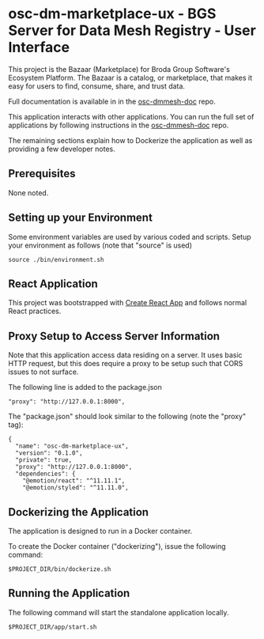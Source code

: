 # osc-dm-marketplace-ux - BGS Server for Data Mesh Registry - User Interface

This project is the Bazaar (Marketplace) for Broda Group
Software's Ecosystem Platform. The Bazaar is a catalog, or marketplace, that
makes it easy for users to find, consume, share, and trust
data.

Full documentation is available in in the
[osc-dmmesh-doc](https://github.com/brodagroupsoftware/osc-dmmesh-doc)
repo.

This application interacts with other applications. You can run
the full set of applications by following instructions in the
[osc-dmmesh-doc](https://github.com/brodagroupsoftware/osc-dmmesh-doc)
repo.

The remaining sections explain how to Dockerize the application
as well as providing a few developer notes.

## Prerequisites

None noted.

## Setting up your Environment

Some environment variables are used by various coded and scripts.
Setup your environment as follows (note that "source" is used)
~~~~
source ./bin/environment.sh
~~~~

## React Application

This project was bootstrapped with
[Create React App](https://github.com/facebook/create-react-app)
and follows normal React practices.

## Proxy Setup to Access Server Information

Note that this application access data residing on a server.
It uses basic HTTP request, but this does require a proxy to be
setup such that CORS issues to not surface.

The following line is added to the package.json
~~~~
"proxy": "http://127.0.0.1:8000",
~~~~

The "package.json" should look similar to the following
(note the "proxy" tag):
~~~~
{
  "name": "osc-dm-marketplace-ux",
  "version": "0.1.0",
  "private": true,
  "proxy": "http://127.0.0.1:8000",
  "dependencies": {
    "@emotion/react": "^11.11.1",
    "@emotion/styled": "^11.11.0",
~~~~

## Dockerizing the Application

The application is designed to run in a Docker container.

To create the Docker container ("dockerizing"), issue the
following command:
~~~~
$PROJECT_DIR/bin/dockerize.sh
~~~~

## Running the Application

The following command will start the standalone
application locally.
~~~~
$PROJECT_DIR/app/start.sh
~~~~


